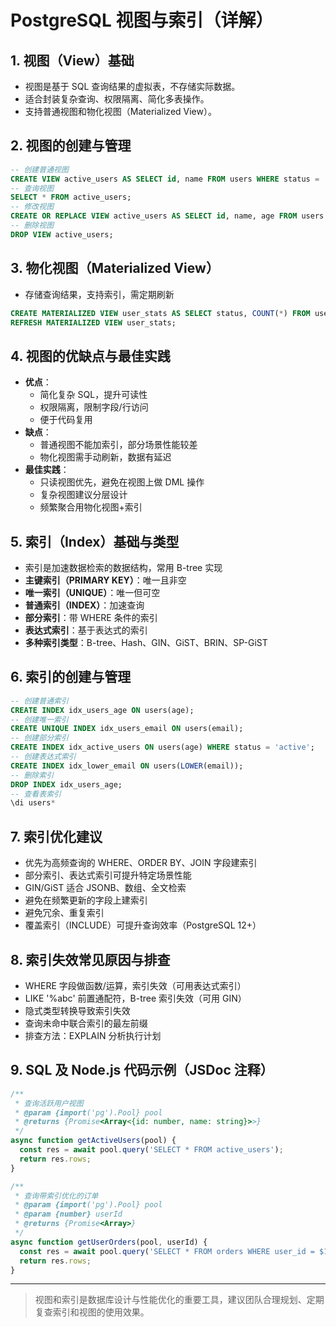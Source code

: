 # PostgreSQL 视图与索引（详解）

## 1. 视图（View）基础
- 视图是基于 SQL 查询结果的虚拟表，不存储实际数据。
- 适合封装复杂查询、权限隔离、简化多表操作。
- 支持普通视图和物化视图（Materialized View）。

## 2. 视图的创建与管理
```sql
-- 创建普通视图
CREATE VIEW active_users AS SELECT id, name FROM users WHERE status = 'active';
-- 查询视图
SELECT * FROM active_users;
-- 修改视图
CREATE OR REPLACE VIEW active_users AS SELECT id, name, age FROM users WHERE status = 'active';
-- 删除视图
DROP VIEW active_users;
```

## 3. 物化视图（Materialized View）
- 存储查询结果，支持索引，需定期刷新
```sql
CREATE MATERIALIZED VIEW user_stats AS SELECT status, COUNT(*) FROM users GROUP BY status;
REFRESH MATERIALIZED VIEW user_stats;
```

## 4. 视图的优缺点与最佳实践
- **优点**：
  - 简化复杂 SQL，提升可读性
  - 权限隔离，限制字段/行访问
  - 便于代码复用
- **缺点**：
  - 普通视图不能加索引，部分场景性能较差
  - 物化视图需手动刷新，数据有延迟
- **最佳实践**：
  - 只读视图优先，避免在视图上做 DML 操作
  - 复杂视图建议分层设计
  - 频繁聚合用物化视图+索引

## 5. 索引（Index）基础与类型
- 索引是加速数据检索的数据结构，常用 B-tree 实现
- **主键索引（PRIMARY KEY）**：唯一且非空
- **唯一索引（UNIQUE）**：唯一但可空
- **普通索引（INDEX）**：加速查询
- **部分索引**：带 WHERE 条件的索引
- **表达式索引**：基于表达式的索引
- **多种索引类型**：B-tree、Hash、GIN、GiST、BRIN、SP-GiST

## 6. 索引的创建与管理
```sql
-- 创建普通索引
CREATE INDEX idx_users_age ON users(age);
-- 创建唯一索引
CREATE UNIQUE INDEX idx_users_email ON users(email);
-- 创建部分索引
CREATE INDEX idx_active_users ON users(age) WHERE status = 'active';
-- 创建表达式索引
CREATE INDEX idx_lower_email ON users(LOWER(email));
-- 删除索引
DROP INDEX idx_users_age;
-- 查看表索引
\di users*
```

## 7. 索引优化建议
- 优先为高频查询的 WHERE、ORDER BY、JOIN 字段建索引
- 部分索引、表达式索引可提升特定场景性能
- GIN/GiST 适合 JSONB、数组、全文检索
- 避免在频繁更新的字段上建索引
- 避免冗余、重复索引
- 覆盖索引（INCLUDE）可提升查询效率（PostgreSQL 12+）

## 8. 索引失效常见原因与排查
- WHERE 字段做函数/运算，索引失效（可用表达式索引）
- LIKE '%abc' 前置通配符，B-tree 索引失效（可用 GIN）
- 隐式类型转换导致索引失效
- 查询未命中联合索引的最左前缀
- 排查方法：EXPLAIN 分析执行计划

## 9. SQL 及 Node.js 代码示例（JSDoc 注释）
```js
/**
 * 查询活跃用户视图
 * @param {import('pg').Pool} pool
 * @returns {Promise<Array<{id: number, name: string}>>}
 */
async function getActiveUsers(pool) {
  const res = await pool.query('SELECT * FROM active_users');
  return res.rows;
}

/**
 * 查询带索引优化的订单
 * @param {import('pg').Pool} pool
 * @param {number} userId
 * @returns {Promise<Array>}
 */
async function getUserOrders(pool, userId) {
  const res = await pool.query('SELECT * FROM orders WHERE user_id = $1 ORDER BY created_at DESC', [userId]);
  return res.rows;
}
```

---

> 视图和索引是数据库设计与性能优化的重要工具，建议团队合理规划、定期复查索引和视图的使用效果。 